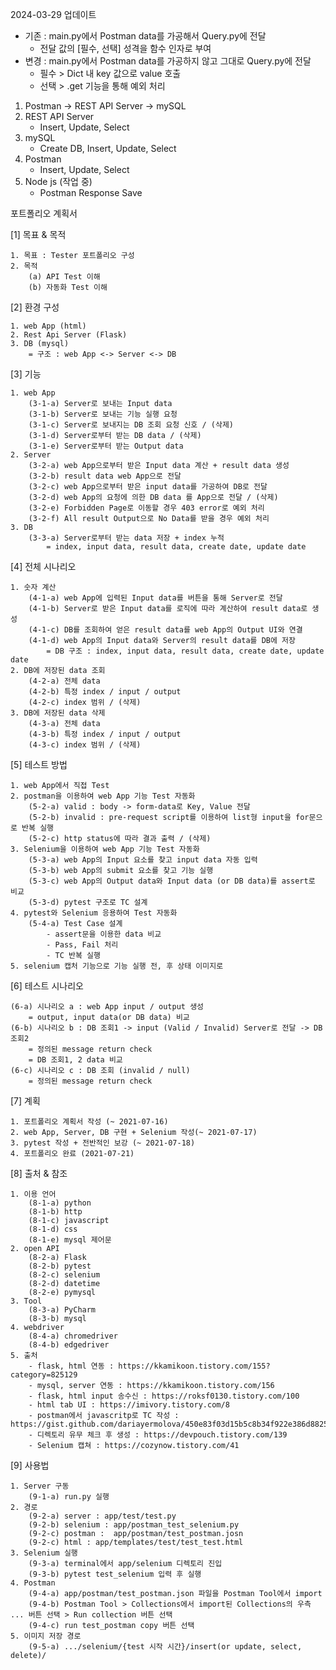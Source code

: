 2024-03-29 업데이트
- 기존 : main.py에서 Postman data를 가공해서 Query.py에 전달
  - 전달 값의 [필수, 선택] 성격을 함수 인자로 부여
- 변경 : main.py에서 Postman data를 가공하지 않고 그대로 Query.py에 전달 
  - 필수 > Dict 내 key 값으로 value 호출
  - 선택 > .get 기능을 통해 예외 처리

1. Postman -> REST API Server -> mySQL
2. REST API Server
    - Insert, Update, Select 
3. mySQL
    - Create DB, Insert, Update, Select
4. Postman
    - Insert, Update, Select
5. Node js (작업 중)
   - Postman Response Save


포트폴리오 계획서

[1] 목표 & 목적

	1. 목표 : Tester 포트폴리오 구성
	2. 목적
		(a) API Test 이해
		(b) 자동화 Test 이해

[2] 환경 구성

	1. web App (html)
	2. Rest Api Server (Flask)
	3. DB (mysql)
		= 구조 : web App <-> Server <-> DB

[3] 기능

	1. web App
		(3-1-a) Server로 보내는 Input data
		(3-1-b) Server로 보내는 기능 실행 요청
		(3-1-c) Server로 보내지는 DB 조회 요청 신호 / (삭제)
		(3-1-d) Server로부터 받는 DB data / (삭제)
		(3-1-e) Server로부터 받는 Output data
	2. Server
		(3-2-a) web App으로부터 받은 Input data 계산 + result data 생성
		(3-2-b) result data web App으로 전달
		(3-2-c) web App으로부터 받은 input data를 가공하여 DB로 전달  
		(3-2-d) web App의 요청에 의한 DB data 를 App으로 전달 / (삭제)
		(3-2-e) Forbidden Page로 이동할 경우 403 error로 예외 처리
		(3-2-f) All result Output으로 No Data를 받을 경우 예외 처리
	3. DB
		(3-3-a) Server로부터 받는 data 저장 + index 누적
			= index, input data, result data, create date, update date
	
[4] 전체 시나리오

	1. 숫자 계산
		(4-1-a) web App에 입력된 Input data를 버튼을 통해 Server로 전달
		(4-1-b) Server로 받은 Input data를 로직에 따라 계산하여 result data로 생성
		(4-1-c) DB를 조회하여 얻은 result data를 web App의 Output UI와 연결
		(4-1-d) web App의 Input data와 Server의 result data를 DB에 저장
			= DB 구조 : index, input data, result data, create date, update date
	2. DB에 저장된 data 조회
		(4-2-a) 전체 data
		(4-2-b) 특정 index / input / output
		(4-2-c) index 범위 / (삭제)
	3. DB에 저장된 data 삭제
		(4-3-a) 전체 data
		(4-3-b) 특정 index / input / output
		(4-3-c) index 범위 / (삭제)
	
[5] 테스트 방법

	1. web App에서 직접 Test
	2. postman을 이용하여 web App 기능 Test 자동화
		(5-2-a) valid : body -> form-data로 Key, Value 전달
		(5-2-b) invalid : pre-request script를 이용하여 list형 input을 for문으로 반복 실행
		(5-2-c) http status에 따라 결과 출력 / (삭제)
	3. Selenium을 이용하여 web App 기능 Test 자동화
		(5-3-a) web App의 Input 요소를 찾고 input data 자동 입력
		(5-3-b) web App의 submit 요소를 찾고 기능 실행
		(5-3-c) web App의 Output data와 Input data (or DB data)를 assert로 비교
		(5-3-d) pytest 구조로 TC 설계
	4. pytest와 Selenium 응용하여 Test 자동화
		(5-4-a) Test Case 설계
			- assert문을 이용한 data 비교
			- Pass, Fail 처리
			- TC 반복 실행
	5. selenium 캡처 기능으로 기능 실행 전, 후 상태 이미지로 
		
[6] 테스트 시나리오

	(6-a) 시나리오 a : web App input / output 생성
		= output, input data(or DB data) 비교
	(6-b) 시나리오 b : DB 조회1 -> input (Valid / Invalid) Server로 전달 -> DB 조회2 
		= 정의된 message return check
		= DB 조회1, 2 data 비교 
	(6-c) 시나리오 c : DB 조회 (invalid / null) 
		= 정의된 message return check

[7] 계획

    1. 포트폴리오 계획서 작성 (~ 2021-07-16)​
    2. web App, Server, DB 구현 + Selenium 작성(~ 2021-07-17)​
    3. pytest 작성 + 전반적인 보강 (~ 2021-07-18)​
    4. 포트폴리오 완료 (2021-07-21)
	
[8] 출처 & 참조

	1. 이용 언어
		(8-1-a) python
		(8-1-b) http
		(8-1-c) javascript
		(8-1-d) css
		(8-1-e) mysql 제어문
	2. open API
		(8-2-a) Flask
		(8-2-b) pytest
		(8-2-c) selenium
		(8-2-d) datetime
		(8-2-e) pymysql
	3. Tool
		(8-3-a) PyCharm
		(8-3-b) mysql
	4. webdriver
		(8-4-a) chromedriver
		(8-4-b) edgedriver
	5. 출처
		- flask, html 연동 : https://kkamikoon.tistory.com/155?category=825129
		- mysql, server 연동 : https://kkamikoon.tistory.com/156
		- flask, html input 송수신 : https://roksf0130.tistory.com/100
		- html tab UI : https://imivory.tistory.com/8
		- postman에서 javascritp로 TC 작성 : https://gist.github.com/dariayermolova/450e83f03d15b5c8b34f922e386d8825
		- 디렉토리 유무 체크 후 생성 : https://devpouch.tistory.com/139
		- Selenium 캡쳐 : https://cozynow.tistory.com/41


[9] 사용법

	1. Server 구동
		(9-1-a) run.py 실행
	2. 경로
		(9-2-a) server : app/test/test.py
		(9-2-b) selenium : app/postman_test_selenium.py
		(9-2-c) postman :  app/postman/test_postman.josn
		(9-2-c) html : app/templates/test/test_test.html
	3. Selenium 실행
		(9-3-a) terminal에서 app/selenium 디렉토리 진입
		(9-3-b) pytest test_selenium 입력 후 실행
	4. Postman
		(9-4-a) app/postman/test_postman.json 파일을 Postman Tool에서 import
		(9-4-b) Postman Tool > Collections에서 import된 Collections의 우측 ... 버튼 선택 > Run collection 버튼 선택
		(9-4-c) run test_postman copy 버튼 선택
	5. 이미지 저장 경로
		(9-5-a) .../selenium/{test 시작 시간}/insert(or update, select, delete)/
